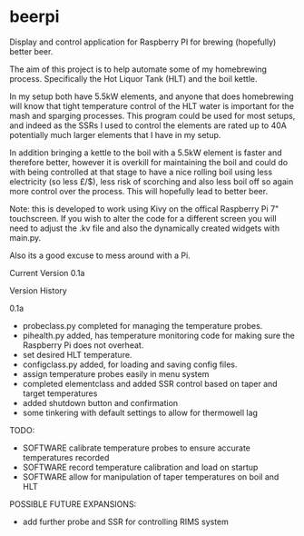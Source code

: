 # beerpi
Display and control application for Raspberry PI for brewing (hopefully) better beer.

The aim of this project is to help automate some of my homebrewing process. Specifically
the Hot Liquor Tank (HLT) and the boil kettle.

In my setup both have 5.5kW elements, and anyone that does homebrewing will know that tight
temperature control of the HLT water is important for the mash and sparging processes. This
program could be used for most setups, and indeed as the SSRs I used to control the elements
are rated up to 40A potentially much larger elements that I have in my setup.

In addition bringing a kettle to the boil with a 5.5kW element is faster and therefore
better, however it is overkill for maintaining the boil and could do with being controlled
at that stage to have a nice rolling boil using less electricity (so less £/$), less risk of
scorching and also less boil off so again more control over the process. This will hopefully
lead to better beer.

Note: this is developed to work using Kivy on the offical Raspberry Pi 7" touchscreen. If you
wish to alter the code for a different screen you will need to adjust the .kv file and also
the dynamically created widgets with main.py.

Also its a good excuse to mess around with a Pi.

Current Version 0.1a

Version History

0.1a

* probeclass.py completed for managing the temperature probes.
* pihealth.py added, has temperature monitoring code for making sure the Raspberry Pi does not overheat.
* set desired HLT temperature.
* configclass.py added, for loading and saving config files.
* assign temperature probes easily in menu system
* completed elementclass and added SSR control based on taper and target temperatures
* added shutdown button and confirmation
* some tinkering with default settings to allow for thermowell lag

TODO:

* SOFTWARE calibrate temperature probes to ensure accurate temperatures recorded
* SOFTWARE record temperature calibration and load on startup
* SOFTWARE allow for manipulation of taper temperatures on boil and HLT

POSSIBLE FUTURE EXPANSIONS:

* add further probe and SSR for controlling RIMS system
